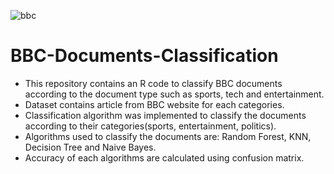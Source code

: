 ![bbc](https://user-images.githubusercontent.com/88918335/184527952-a8b0d696-52de-48bd-81d0-e925f4c0a4d4.jpg)
# BBC-Documents-Classification
- This repository contains an R code to classify BBC documents according to the document type such as sports, tech and entertainment.
- Dataset contains article from BBC website for each categories.
- Classification algorithm was implemented to classify the documents according to their categories(sports, entertainment, politics).
- Algorithms used to classify the documents are: Random Forest, KNN, Decision Tree and Naive Bayes.
- Accuracy of each algorithms are calculated using confusion matrix.
